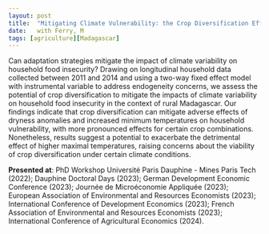 ```yaml
---
layout: post
title:  "Mitigating Climate Vulnerability: the Crop Diversification Effect"
date:   with Ferry, M
tags: [agriculture][Madagascar]
---
```


Can adaptation strategies mitigate the impact of climate variability on household food insecurity? Drawing on longitudinal household data collected between 2011 and 2014 and using a two-way fixed effect model with instrumental variable to address endogeneity concerns, we assess the potential of crop diversification to mitigate the impacts of climate variability on household food insecurity in the context of rural Madagascar. Our findings indicate that crop diversification can mitigate adverse effects of dryness anomalies and increased minimum temperatures on household vulnerability, with more pronounced effects for certain crop combinations. Nonetheless, results suggest a potential to exacerbate the detrimental effect of higher maximal temperatures, raising concerns about the viability of crop diversification under certain climate conditions.

**Presented at**: PhD Workshop Université Paris Dauphine - Mines Paris Tech (2022); Dauphine Doctoral Days (2023); German Development Economic Conference (2023); Journée de Microéconomie Appliquée (2023); European Association of Environmental and Resources Economists (2023); International Conference of Development Economics (2023); French Association of Environmental and Resources Economists (2023); International Conference of Agricultural Economics (2024).
